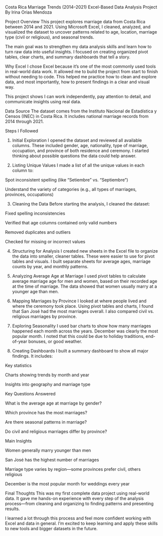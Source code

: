Costa Rica Marriage Trends (2014–2021)
Excel-Based Data Analysis Project
By Irina Orias Mendoza

Project Overview
This project explores marriage data from Costa Rica between 2014 and 2021. Using Microsoft Excel, I cleaned, analyzed, and visualized the dataset to uncover patterns related to age, location, marriage type (civil or religious), and seasonal trends.

The main goal was to strengthen my data analysis skills and learn how to turn raw data into useful insights. I focused on creating organized pivot tables, clear charts, and summary dashboards that tell a story.

Why Excel
I chose Excel because it’s one of the most commonly used tools in real-world data work. It allowed me to build the project from start to finish without needing to code. This helped me practice how to clean and explore data, and most importantly, how to present findings in a clear and visual way.

This project shows I can work independently, pay attention to detail, and communicate insights using real data.

Data Source
The dataset comes from the Instituto Nacional de Estadística y Censos (INEC) in Costa Rica. It includes national marriage records from 2014 through 2021.

Steps I Followed

1. Initial Exploration
I opened the dataset and reviewed all available columns. These included gender, age, nationality, type of marriage, occupation, and province of both residence and ceremony. I started thinking about possible questions the data could help answer.

2. Listing Unique Values
I made a list of all the unique values in each column to:

Spot inconsistent spelling (like “Setiembre” vs. “Septiembre”)

Understand the variety of categories (e.g., all types of marriages, provinces, occupations)

3. Cleaning the Data
Before starting the analysis, I cleaned the dataset:

Fixed spelling inconsistencies

Verified that age columns contained only valid numbers

Removed duplicates and outliers

Checked for missing or incorrect values

4. Structuring for Analysis
I created new sheets in the Excel file to organize the data into smaller, cleaner tables. These were easier to use for pivot tables and visuals. I built separate sheets for average ages, marriage counts by year, and monthly patterns.

5. Analyzing Average Age at Marriage
I used pivot tables to calculate average marriage age for men and women, based on their recorded age at the time of marriage. The data showed that women usually marry at a younger age than men.

6. Mapping Marriages by Province
I looked at where people lived and where the ceremony took place. Using pivot tables and charts, I found that San José had the most marriages overall. I also compared civil vs. religious marriages by province.

7. Exploring Seasonality
I used bar charts to show how many marriages happened each month across the years. December was clearly the most popular month. I noted that this could be due to holiday traditions, end-of-year bonuses, or good weather.

8. Creating Dashboards
I built a summary dashboard to show all major findings. It includes:

Key statistics

Charts showing trends by month and year

Insights into geography and marriage type

Key Questions Answered

What is the average age at marriage by gender?

Which province has the most marriages?

Are there seasonal patterns in marriage?

Do civil and religious marriages differ by province?

Main Insights

Women generally marry younger than men

San José has the highest number of marriages

Marriage type varies by region—some provinces prefer civil, others religious

December is the most popular month for weddings every year

Final Thoughts
This was my first complete data project using real-world data. It gave me hands-on experience with every step of the analysis process—from cleaning and organizing to finding patterns and presenting results.

I learned a lot through this process and feel more confident working with Excel and data in general. I’m excited to keep learning and apply these skills to new tools and bigger datasets in the future.
